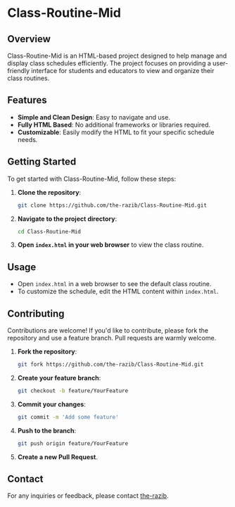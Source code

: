 
# Class-Routine-Mid

## Overview
Class-Routine-Mid is an HTML-based project designed to help manage and display class schedules efficiently. The project focuses on providing a user-friendly interface for students and educators to view and organize their class routines.

## Features
- **Simple and Clean Design**: Easy to navigate and use.
- **Fully HTML Based**: No additional frameworks or libraries required.
- **Customizable**: Easily modify the HTML to fit your specific schedule needs.

## Getting Started
To get started with Class-Routine-Mid, follow these steps:

1. **Clone the repository**:
    ```bash
    git clone https://github.com/the-razib/Class-Routine-Mid.git
    ```
2. **Navigate to the project directory**:
    ```bash
    cd Class-Routine-Mid
    ```
3. **Open `index.html` in your web browser** to view the class routine.

## Usage
- Open `index.html` in a web browser to see the default class routine.
- To customize the schedule, edit the HTML content within `index.html`.

## Contributing
Contributions are welcome! If you'd like to contribute, please fork the repository and use a feature branch. Pull requests are warmly welcome.

1. **Fork the repository**:
    ```bash
    git fork https://github.com/the-razib/Class-Routine-Mid.git
    ```
2. **Create your feature branch**:
    ```bash
    git checkout -b feature/YourFeature
    ```
3. **Commit your changes**:
    ```bash
    git commit -m 'Add some feature'
    ```
4. **Push to the branch**:
    ```bash
    git push origin feature/YourFeature
    ```
5. **Create a new Pull Request**.


## Contact
For any inquiries or feedback, please contact [the-razib](https://github.com/the-razib).
